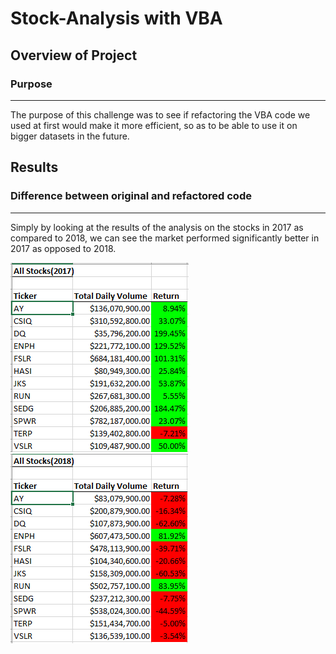 # Stock-Analysis with VBA
## Overview of Project
### Purpose
---
The purpose of this challenge was to see if refactoring the VBA code we used at first would make it more efficient, so as to be able to use it on bigger datasets in the future.
## Results
### Difference between original and refactored code
---
Simply by looking at the results of the analysis on the stocks in 2017 as compared to 2018, we can see the market performed significantly better in 2017 as opposed to 2018.

![Stock Analysis 2017](https://github.com/jlozano1990/stock-analysis/blob/main/stock%20analysis%202017.PNG)
![Stock Analysis 2018](https://github.com/jlozano1990/stock-analysis/blob/main/stock%20analysis%202018.PNG)


